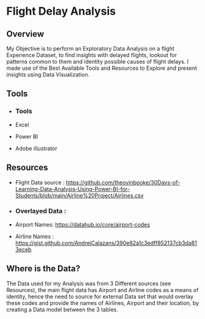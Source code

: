 # Flight Delay Analysis

##   Overview

My Objective is to perform an Exploratory Data Analysis on a flight Experience Dataset, to find insights with delayed flights, lookout for patterns common to them and identity possible causes of flight delays. I made use of the Best Available Tools and Resources to Explore and present insights using Data Visualization.

##  Tools

*  ###  Tools
*  Excel

*  Power BI

*  Adobe illustrator




##  Resources

* Flight Data source : 
<https://github.com/theoyinbooke/30Days-of-Learning-Data-Analysis-Using-Power-BI-for-Students/blob/main/Airline%20Project/Airlines.csv>

*  ###  Overlayed Data : 
*  Airport Names: 
<https://datahub.io/core/airport-codes>
*  Airline Names : 
<https://gist.github.com/AndreiCalazans/390e82a1c3edff852137cb3da813eceb>





##  Where is the Data? 
The Data used for my Analysis was from 3 Different sources (see Resources), the main flight data has Airport and Airline codes as a means of identity, hence the need to source for external Data set that would  overlay these codes and provide the names of Airlines, Airport and their location, by creating a Data model  between the 3 tables. 
